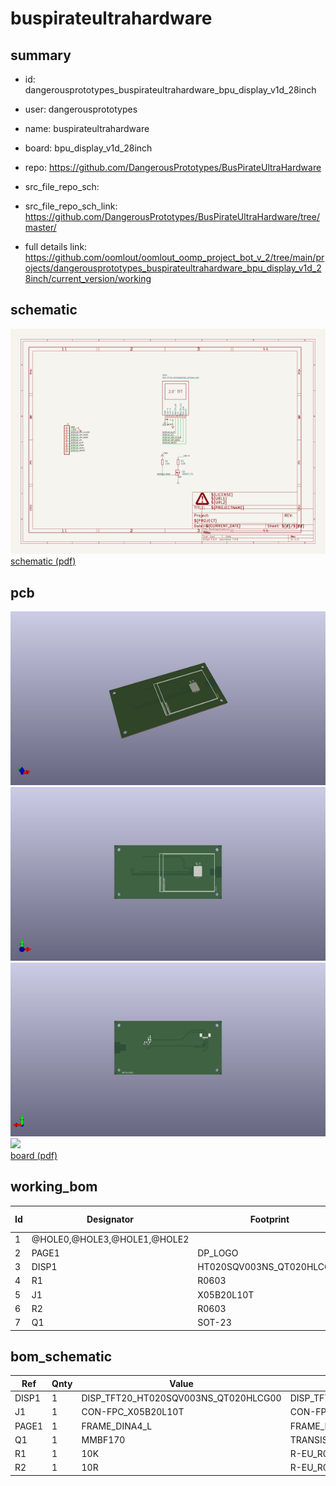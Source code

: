 # buspirateultrahardware
 
## summary 
* id: dangerousprototypes_buspirateultrahardware_bpu_display_v1d_28inch
* user: dangerousprototypes
* name: buspirateultrahardware
* board: bpu_display_v1d_28inch
* repo: https://github.com/DangerousPrototypes/BusPirateUltraHardware



* src_file_repo_sch: 
* src_file_repo_sch_link: https://github.com/DangerousPrototypes/BusPirateUltraHardware/tree/master/
* full details link: https://github.com/oomlout/oomlout_oomp_project_bot_v_2/tree/main/projects/dangerousprototypes_buspirateultrahardware_bpu_display_v1d_28inch/current_version/working  

## schematic  
![](working_schematic_600.png)  
[schematic (pdf)](working_schematic.pdf)  

## pcb  
![](working_3d_600.png) 
![](working_3d_front_600.png)  
![](working_3d_back_600.png)  
![](working_600.png)  
[board (pdf)](working.pdf)  

## working_bom
| Id | Designator | Footprint | Quantity | Designation | Supplier and ref |  | None | 
| --- | --- | --- | --- | --- | --- | --- | --- | 
| 1 | @HOLE0,@HOLE3,@HOLE1,@HOLE2 |  | 4 |  |  |  | [''] | 
| 2 | PAGE1 | DP_LOGO | 1 | FRAME_DINA4_L |  |  | [''] | 
| 3 | DISP1 | HT020SQV003NS_QT020HLCG00 | 1 | DISP_TFT20_HT020SQV003NS_QT020HLCG00 |  |  | [''] | 
| 4 | R1 | R0603 | 1 | 10K |  |  | [''] | 
| 5 | J1 | X05B20L10T | 1 | CON-FPC_X05B20L10T |  |  | [''] | 
| 6 | R2 | R0603 | 1 | 10R |  |  | [''] | 
| 7 | Q1 | SOT-23 | 1 | MMBF170 |  |  | [''] | 


## bom_schematic
| Ref | Qnty | Value | Cmp name | Footprint | Description | Vendor | DNP | 
| --- | --- | --- | --- | --- | --- | --- | --- | 
| DISP1 | 1 | DISP_TFT20_HT020SQV003NS_QT020HLCG00 | DISP_TFT20_HT020SQV003NS_QT020HLCG00 | working:HT020SQV003NS_QT020HLCG00 |  |  |  | 
| J1 | 1 | CON-FPC_X05B20L10T | CON-FPC_X05B20L10T | working:X05B20L10T |  |  |  | 
| PAGE1 | 1 | FRAME_DINA4_L | FRAME_DINA4_L | working:DP_LOGO |  |  |  | 
| Q1 | 1 | MMBF170 | TRANSISTOR_FET_BS170-SOT-23 | working:SOT-23 |  |  |  | 
| R1 | 1 | 10K | R-EU_R0603 | working:R0603 |  |  |  | 
| R2 | 1 | 10R | R-EU_R0603 | working:R0603 |  |  |  | 



